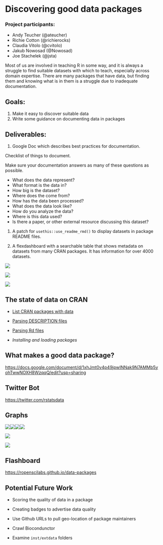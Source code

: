 <!-- README.md is generated from README.Rmd. Please edit that file -->
Discovering good data packages
==============================

### Project participants:

-   Andy Teucher (@ateucher)
-   Richie Cotton (@richierocks)
-   Claudia Vitolo (@cvitolo)
-   Jakub Nowosad (@Nowosad)
-   Joe Stachelek (@jsta)

Most of us are involved in teaching R in some way, and it is always a struggle to find suitable datasets with which to teach, especially across domain expertise. There are many packages that have data, but finding them and knowing what is in them is a struggle due to inadequate documentation.

Goals:
------

1.  Make it easy to discover suitable data
2.  Write some guidance on documenting data in packages

Deliverables:
-------------

1.  Google Doc which describes best practices for documentation.

Checklist of things to document.

Make sure your documentation answers as many of these questions as possible.

-   What does the data represent?
-   What format is the data in?
-   How big is the dataset?
-   Where does the come from?
-   How has the data been processed?
-   What does the data look like?
-   How do you analyze the data?
-   Where is this data used?
-   Is there a paper, or other external resource discussing this dataset?

1.  A patch for `usethis::use_readme_rmd()` to display datasets in package README files.

2.  A flexdashboard with a searchable table that shows metadata on datasets from many CRAN packages. It has information for over 4000 datasets.

![](inst/screenshots/pkg.png)

![](inst/screenshots/datasets.png)

![](inst/screenshots/rdfiles.png)

The state of data on CRAN
-------------------------

-   [List CRAN packages with data](R/get-pkgs-with-data-dir.R)

-   [Parsing DESCRIPTION files](R/parse_description.R)

-   [Parsing Rd files](R/get_metacran.R)

-   *Installing and loading packages*

What makes a good data package?
-------------------------------

<https://docs.google.com/document/d/1xhJmt0v4p49jpwINNak9N7AMMb5yohTwwNOXH8WzqqQ/edit?usp=sharing>

Twitter Bot
-----------

<https://twitter.com/rstatsdata>

Graphs
------

![](README_files/figure-markdown_github/unnamed-chunk-1-1.png)![](README_files/figure-markdown_github/unnamed-chunk-1-2.png)![](README_files/figure-markdown_github/unnamed-chunk-1-3.png)![](README_files/figure-markdown_github/unnamed-chunk-1-4.png)

![](README_files/figure-markdown_github/unnamed-chunk-3-1.png)

<img src="README_files/figure-markdown_github/unnamed-chunk-4-1.png" style="display: block; margin: auto;" />

Flashboard
----------

<https://ropenscilabs.github.io/data-packages>

Potential Future Work
---------------------

-   Scoring the quality of data in a package

-   Creating badges to advertise data quality

-   Use Github URLs to pull geo-location of package maintainers

-   Crawl Biocondunctor

-   Examine `inst/extdata` folders

